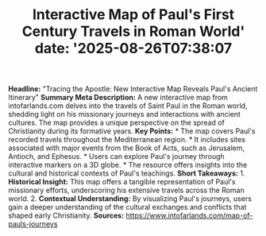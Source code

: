 ﻿---
title: "Interactive Map of Paul's First Century Travels in Roman World'
date: '2025-08-26T07:38:07"
category: "Markets"
summary: ""
slug: "interactive map of pauls first century travels in roman worl"
source_urls:
  - "https://www.intofarlands.com/map-of-pauls-journeys"
seo:
  title: "Interactive Map of Paul's First Century Travels in Roman World | Hash n Hedge'
  description: '"
  keywords: ["news", "markets", "brief"]
---
**Headline:**  "Tracing the Apostle: New Interactive Map Reveals Paul's Ancient Itinerary"  **Summary Meta Description:** A new interactive map from intofarlands.com delves into the travels of Saint Paul in the Roman world, shedding light on his missionary journeys and interactions with ancient cultures. The map provides a unique perspective on the spread of Christianity during its formative years.  **Key Points:**  * The map covers Paul's recorded travels throughout the Mediterranean region. * It includes sites associated with major events from the Book of Acts, such as Jerusalem, Antioch, and Ephesus. * Users can explore Paul's journey through interactive markers on a 3D globe. * The resource offers insights into the cultural and historical contexts of Paul's teachings.  **Short Takeaways:**  1. **Historical Insight:** This map offers a tangible representation of Paul's missionary efforts, underscoring his extensive travels across the Roman world. 2. **Contextual Understanding:** By visualizing Paul's journeys, users gain a deeper understanding of the cultural exchanges and conflicts that shaped early Christianity.  **Sources:** https://www.intofarlands.com/map-of-pauls-journeys 
